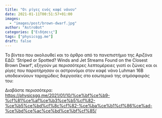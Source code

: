```yaml
---
title: "Οι ρίγες ενός καφέ νάνου"
date: 2021-01-11T00:51:57+01:00
images:
  - "images/post/brown-dwarf.jpg"
author: "AstroBot"
categories: ["Ειδήσεις"]
tags: ["physicsgg.me"]
draft: false
---
```


Το βίντεο που ακολουθεί και το άρθρο από το πανεπιστήμιο της Αριζόνα ΕΔΩ: ‘Striped or Spotted? Winds and Jet Streams Found on the Closest Brown Dwarf‘, εξηγούν με περισσότερες λεπτομέρειες γιατί οι ζώνες και οι ρίγες που παρατήρησαν οι αστρονόμοι στον καφέ νάνο Luhman 16B υποδεικνύουν ταραχώδεις διεργασίες στο εσωτερικό της ατμόσφαιράς του:


Διαβάστε περισσότερα: https://physicsgg.me/2021/01/10/%ce%bf%ce%b9-%cf%81%ce%af%ce%b3%ce%b5%cf%82-%ce%b5%ce%bd%cf%8c%cf%82-%ce%ba%ce%b1%cf%86%ce%ad-%ce%bd%ce%ac%ce%bd%ce%bf%cf%85/
